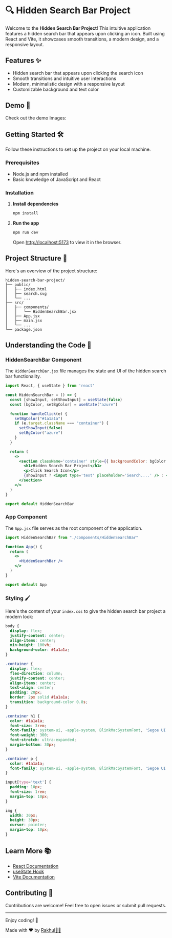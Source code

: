 # 🔍 Hidden Search Bar Project

Welcome to the **Hidden Search Bar Project**! This intuitive application features a hidden search bar that appears upon clicking an icon. Built using React and Vite, it showcases smooth transitions, a modern design, and a responsive layout.

## Features ✨

- Hidden search bar that appears upon clicking the search icon
- Smooth transitions and intuitive user interactions
- Modern, minimalistic design with a responsive layout
- Customizable background and text color

## Demo 📸

Check out the demo Images:

## Getting Started 🛠️

Follow these instructions to set up the project on your local machine.

### Prerequisites

- Node.js and npm installed
- Basic knowledge of JavaScript and React

### Installation

1. **Install dependencies**

   ```bash
   npm install
   ```

3. **Run the app**

   ```bash
   npm run dev
   ```

   Open [http://localhost:5173](http://localhost:5173) to view it in the browser.

## Project Structure 📂

Here's an overview of the project structure:

```
hidden-search-bar-project/
├── public/
│   ├── index.html
│   ├── search.svg
│   └── ...
├── src/
│   ├── components/
│   │   └── HiddenSearchBar.jsx
│   ├── App.jsx
│   ├── main.jsx
│   └── ...
└── package.json
```

## Understanding the Code 🧠

### HiddenSearchBar Component

The `HiddenSearchBar.jsx` file manages the state and UI of the hidden search bar functionality.

```jsx
import React, { useState } from 'react'

const HiddenSearchBar = () => {
  const [showInput, setShowInput] = useState(false)
  const [bgColor, setBgColor] = useState("azure")

  function handleClick(e) {
    setBgColor("#1a1a1a")
    if (e.target.className === "container") {
      setShowInput(false)
      setBgColor("azure")
    }
  }

  return (
    <>
      <section className='container' style={{ backgroundColor: bgColor }} onClick={handleClick}>
        <h1>Hidden Search Bar Project</h1>
        <p>Click Search Icon</p>
        {showInput ? <input type='text' placeholder='Search....' /> : <img src='public/search.svg' onClick={() => setShowInput(true)} />}
      </section>
    </>
  )
}

export default HiddenSearchBar
```

### App Component

The `App.jsx` file serves as the root component of the application.

```jsx
import HiddenSearchBar from "./components/HiddenSearchBar"

function App() {
  return (
    <>
      <HiddenSearchBar />
    </>
  )
}

export default App
```

### Styling 🖌️

Here's the content of your `index.css` to give the hidden search bar project a modern look:

```css
body {
  display: flex;
  justify-content: center;
  align-items: center;
  min-height: 100vh;
  background-color: #1a1a1a;
}

.container {
  display: flex;
  flex-direction: column;
  justify-content: center;
  align-items: center;
  text-align: center;
  padding: 20px;
  border: 2px solid #1a1a1a;
  transition: background-color 0.8s;
}

.container h1 {
  color: #1a1a1a;
  font-size: 3rem;
  font-family: system-ui, -apple-system, BlinkMacSystemFont, 'Segoe UI', Roboto, Oxygen, Ubuntu, Cantarell, 'Open Sans', 'Helvetica Neue', sans-serif;
  font-weight: 300;
  font-stretch: ultra-expanded;
  margin-bottom: 30px;
}

.container p {
  color: #1a1a1a;
  font-family: system-ui, -apple-system, BlinkMacSystemFont, 'Segoe UI', Roboto, Oxygen, Ubuntu, Cantarell, 'Open Sans', 'Helvetica Neue', sans-serif;
}

input[type='text'] {
  padding: 10px;
  font-size: 1rem;
  margin-top: 10px;
}

img {
  width: 30px;
  height: 30px;
  cursor: pointer;
  margin-top: 10px;
}
```

## Learn More 📚

- [React Documentation](https://reactjs.org/docs/getting-started.html)
- [useState Hook](https://reactjs.org/docs/hooks-state.html)
- [Vite Documentation](https://vitejs.dev/guide/)

## Contributing 🤝

Contributions are welcome! Feel free to open issues or submit pull requests.

---

Enjoy coding! 🎉

Made with ❤️ by [Rakhul👩‍💻](https://github.com/BlackEmpir7199)
